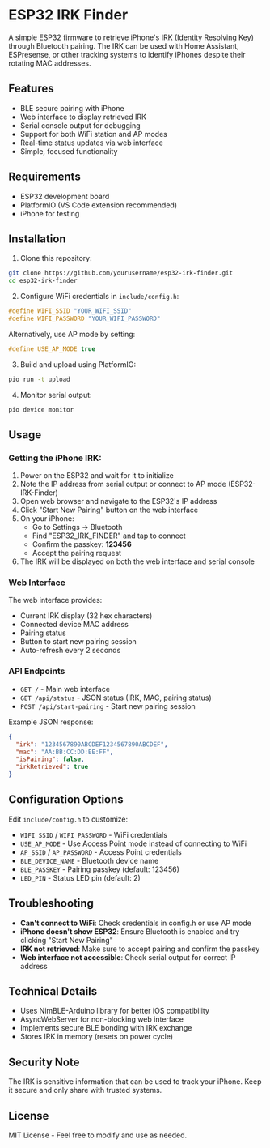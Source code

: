 # ESP32 IRK Finder

A simple ESP32 firmware to retrieve iPhone's IRK (Identity Resolving Key) through Bluetooth pairing. The IRK can be used with Home Assistant, ESPresense, or other tracking systems to identify iPhones despite their rotating MAC addresses.

## Features

- BLE secure pairing with iPhone
- Web interface to display retrieved IRK
- Serial console output for debugging
- Support for both WiFi station and AP modes
- Real-time status updates via web interface
- Simple, focused functionality

## Requirements

- ESP32 development board
- PlatformIO (VS Code extension recommended)
- iPhone for testing

## Installation

1. Clone this repository:
```bash
git clone https://github.com/yourusername/esp32-irk-finder.git
cd esp32-irk-finder
```

2. Configure WiFi credentials in `include/config.h`:
```cpp
#define WIFI_SSID "YOUR_WIFI_SSID"
#define WIFI_PASSWORD "YOUR_WIFI_PASSWORD"
```

   Alternatively, use AP mode by setting:
```cpp
#define USE_AP_MODE true
```

3. Build and upload using PlatformIO:
```bash
pio run -t upload
```

4. Monitor serial output:
```bash
pio device monitor
```

## Usage

### Getting the iPhone IRK:

1. Power on the ESP32 and wait for it to initialize
2. Note the IP address from serial output or connect to AP mode (ESP32-IRK-Finder)
3. Open web browser and navigate to the ESP32's IP address
4. Click "Start New Pairing" button on the web interface
5. On your iPhone:
   - Go to Settings → Bluetooth
   - Find "ESP32_IRK_FINDER" and tap to connect
   - Confirm the passkey: **123456**
   - Accept the pairing request
6. The IRK will be displayed on both the web interface and serial console

### Web Interface

The web interface provides:
- Current IRK display (32 hex characters)
- Connected device MAC address
- Pairing status
- Button to start new pairing session
- Auto-refresh every 2 seconds

### API Endpoints

- `GET /` - Main web interface
- `GET /api/status` - JSON status (IRK, MAC, pairing status)
- `POST /api/start-pairing` - Start new pairing session

Example JSON response:
```json
{
  "irk": "1234567890ABCDEF1234567890ABCDEF",
  "mac": "AA:BB:CC:DD:EE:FF",
  "isPairing": false,
  "irkRetrieved": true
}
```

## Configuration Options

Edit `include/config.h` to customize:

- `WIFI_SSID` / `WIFI_PASSWORD` - WiFi credentials
- `USE_AP_MODE` - Use Access Point mode instead of connecting to WiFi
- `AP_SSID` / `AP_PASSWORD` - Access Point credentials
- `BLE_DEVICE_NAME` - Bluetooth device name
- `BLE_PASSKEY` - Pairing passkey (default: 123456)
- `LED_PIN` - Status LED pin (default: 2)

## Troubleshooting

- **Can't connect to WiFi**: Check credentials in config.h or use AP mode
- **iPhone doesn't show ESP32**: Ensure Bluetooth is enabled and try clicking "Start New Pairing"
- **IRK not retrieved**: Make sure to accept pairing and confirm the passkey
- **Web interface not accessible**: Check serial output for correct IP address

## Technical Details

- Uses NimBLE-Arduino library for better iOS compatibility
- AsyncWebServer for non-blocking web interface
- Implements secure BLE bonding with IRK exchange
- Stores IRK in memory (resets on power cycle)

## Security Note

The IRK is sensitive information that can be used to track your iPhone. Keep it secure and only share with trusted systems.

## License

MIT License - Feel free to modify and use as needed.